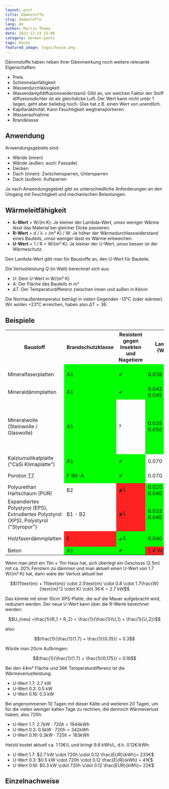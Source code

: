 ```yaml
---
layout: post
title: Dämmstoffe
slug: daemstoffe
lang: de
author: Martin Thoma
date: 2023-12-23 23:00
category: German posts
tags: House
featured_image: logos/house.png
---
```

Dämmstoffe haben neben ihrer Dämmwirkung noch weitere relevante Eigenschaften:

* Preis
* Schimmelanfälligkeit
* Wasserdurchlässigkeit
* Wasserdampfdiffusionswiderstand: Gibt an, um welchen Faktor der Stoff
  diffusionsdichter ist als gleichdicke Luft. Der Wert kann nicht unter 1 liegen,
  geht aber beliebig hoch. Glas hat z.B. einen Wert von unendlich.
* Kapillaraktivität: Kann Feuchtigkeit wegtransportieren.
* Wasseraufnahme
* Brandklasse


## Anwendung

Anwendungsgebiete sind:

* Wände (innen)
* Wände (außen; auch: Fassade)
* Decken
* Dach (innen): Zwischensparren, Untersparren
* Dach (außen): Aufsparren

Je nach Anwendungsgebiet gibt es unterschiedliche Anforderungen an den Umgang mit
Feuchtigkeit und mechanischen Belastungen.

## Wärmeleitfähigkeit

* **λ-Wert** = W/(m·K): Je kleiner der Lambda-Wert, umso weniger Wärme lässt das Material bei
  gleicher Dicke passieren.
* **R-Wert** = d / λ = (m²·K) / W: Je höher der Wärmedurchlasswiderstand eines Bauteils, umso
  weniger lässt es Wärme entweichen.
* **U-Wert** = 1 / R = W/(m²·K): Je kleiner der U-Wert, umso besser ist der Wärmeschutz.

Den Lambda-Wert gibt man für Baustoffe an, den U-Wert für Bauteile.

Die Verlustleistung $Q$ (in Watt) berechnet sich aus:

* $U$: Dem U-Wert in W/(m²·K)
* $A$: Der Fläche des Bauteils in m²
* $\Delta T$: Der Temperaturdifferenz zwischen innen und außen in Kelvin

Die Normaußentemperatur beträgt in vielen Gegenden -13°C (oder wärmer). Wir wollen
+23°C erreichen, haben also $\Delta T = 36$.


## Beispiele

<style>
.good {
    background-color: #00ff00;
}
.bad {
    background-color: #ff2222;
}
</style>

<table>
    <tr>
        <th>Baustoff</th>
        <th>Brandschutzklasse</th>
        <th>Resistent gegen Insekten und Nagetiere</th>
        <th>Lambda (WLG)</th>
        <th>U-Wert (1cm)</th>
        <th>U-Wert (10cm)</th>
        <th>Dichte</th>
        <th>Energieverlust pro m&sup2; bei 10cm</th>
        <th>Wasser&shy;dampf&shy;diffusions&shy;widerstand µ</th>
        <th>Kapillar&shy;aktivität</th>
        <th>Weiteres</th>
    </tr>
    <tr>
        <td>Mineral&shy;faserplatten</td>
        <td class="good">A1</td>
        <td class="good">✔</td>
        <td class="good">0.039&nbsp;W/mK</td>
        <td>3.9</td>
        <td>0.39</td>
        <td>150 kg/m&sup3;</td>
        <td>14 W/m&sup2;</td>
        <td>1</td>
        <td></td>
        <td class="good">verrottungsfest und unangreifbar von Fäulnis und Schimmel</td>
    </tr>
    <tr>
        <td>Mineral&shy;dämmplatten</td>
        <td class="good">A1</td>
        <td class="good">✔</td>
        <td class="good">0.042 - 0.045&nbsp;W/mK</td>
        <td>4.5</td>
        <td>0.45</td>
        <td>90 - 115 kg/m³</td>
        <td>16.2 W/m&sup2;</td>
        <td>2-5</td>
        <td>++</td>
        <td class="good">schimmelresistent; unverrottbar</td>
    </tr>
    <tr>
        <td>Mineral&shy;wolle (Steinwolle / Glaswolle)</td>
        <td class="good">A1</td>
        <td>?</td>
        <td class="good">0.035 - 0.050&nbsp;W/mK</td>
        <td>3.5 - 5</td>
        <td>0.35 - 0.5</td>
        <td>...</td>
        <td>15.3 W/m&sup2;</td>
        <td>1</td>
        <td>0</td>
        <td>Saugt sich bei Nässe voll und trocknet nur langsam wieder. Dadurch kann sich Schimmel bilden<sup id="fnref:1"><a class="footnote-ref" href="#fn:1">1</a></sup> - gut wenn es trocken ist, also nicht als Zwischenbarrendämmung im Dach!<sup id="fnref:3"><a class="footnote-ref" href="#fn:3">3</a></sup></td>
    </tr>
    <tr>
        <td>Kalziumsilikatplatte ("CaSi Klimaplatte")</td>
        <td class="good">A1</td>
        <td class="good">✔</td>
        <td>0.070&nbsp;W/mK</td>
        <td>7</td>
        <td>0.7</td>
        <td>230 - 265kg/m&sup3;</td>
        <td>25.2 W/m&sup2</td>
        <td>5-20</td>
        <td>+++</td>
        <td class="good">stark gegen Schimmel</td>
    </tr>
    <tr>
        <td>Poroton <abbr title="Poroton mit Perlite gefüll">T7</abbr></td>
        <td class="good">F 90-A </td>
        <td class="good">✔</td>
        <td>0.070&nbsp;W/(mK)</td>
        <td>7</td>
        <td>0.7</td>
        <td>550 kg/m&sup3;</td>
        <td>25.2 W/m&sup2;</td>
        <td>4-5</td>
        <td>✔</td>
        <td></td>
    </tr>
    <tr>
        <td>Polyurethan Hartschaum (PUR)</td>
        <td>B2</td>
        <td class="bad">✘<sup id="fnref:1"><a class="footnote-ref" href="#fn:1">1</a></sup></td>
        <td class="good">0.020 - 0.040&nbsp;W/mK</td>
        <td>2 - 4</td>
        <td>0.2 - 0.4</td>
        <td>...</td>
        <td>10.8 W / m&sup2;</td>
        <td>60</td>
        <td></td>
        <td></td>
    </tr>
    <tr>
        <td>Expandiertes Polystyrol (EPS), Extrudiertes Polystyrol (XPS), Polystyrol ("Styropor")</td>
        <td>B1 - B2</td>
        <td class="bad">✘<sup id="fnref:1"><a class="footnote-ref" href="#fn:1">1</a></sup></td>
        <td class="good">0.032 - 0.040 W/mK</td>
        <td>3.2 - 4</td>
        <td>0.32 - 0.4</td>
        <td>31 - 39 kg/m&sup3;</td>
        <td>13.0 W/m&sup2;</td>
        <td>60 - 150</td>
        <td></td>
        <td></td>
    </tr>
    <tr>
        <td>Holzfaserdämmplatten</td>
        <td class="bad">E</td>
        <td class="good">✔<sup id="fnref:2"><a class="footnote-ref" href="#fn:2">2</a></sup></td>
        <td class="good">0.040&nbsp;W/mK</td>
        <td>4.0</td>
        <td>0.40</td>
        <td>250 kg/m³</td>
        <td>14.4 W/m&sup2;</td>
        <td>5-10</td>
        <td></td>
        <td class="good">resistent gegen Verrottung/Pilzbefall<sup id="fnref:2"><a class="footnote-ref" href="#fn:2">2</a></sup></td>
    </tr>
    <tr>
        <td>Beton</td>
        <td class="good">A1</td>
        <td class="good">✔</td>
        <td class="bad">1.4&nbsp;W/mK</td>
        <td>140</td>
        <td>14</td>
        <td>...</td>
        <td>504 W/m&sup2;</td>
        <td>70 – 150</td>
        <td></td>
        <td></td>
    </tr>
</table>

Wenn man jetzt ein 11m × 11m Haus hat, sich überlegt ein Geschoss (2.5m) mit ca.
20% Fenstern zu dämmen und man aktuell einen U-Wert von 1.7 W/(m²·K) hat,
dann wäre der Verlust aktuell bei

$$(11\text{m} + 11\text{m}) \cdot 2.5\text{m} \cdot 0.8 \cdot 1.7\frac{W}{\text{m}^2 \cdot K} \cdot 36 K = 2.7 kW$$

Das könnte mit einer 10cm XPS-Platte, die auf die Mauer aufgebracht wird, reduziert werden. Der neue
U-Wert kann über die R-Werte berechnet werden:

$$U_{neu} =\frac{1}{R_1 + R_2} = \frac{1}{\frac{1}{U_1} + \frac{1}{U_2}}$$

also:

$$\frac{1}{\frac{1}{1.7} + \frac{1}{0.35}} = 0.3$$

Würde man 20cm Aufbringen:

$$\frac{1}{\frac{1}{1.7} + \frac{1}{0.175}} = 0.16$$

Bei den 44m² Fläche und 36K Temperaturdifferenz ist die Wärmeverlustleistung:

* U-Wert 1.7: 2.7 kW
* U-Wert 0.3: 0.5 kW
* U-Wert 0.16: 0.3 kW

Bei angenommenen 10 Tagen mit dieser Kälte und weiteren 20 Tagen, um für die vielen
weniger kalten Tage zu rechnen, die dennoch Wärmeverlust haben, also 720h:

* U-Wert 1.7: $2.7 kW \cdot 720h = 1944 kWh$
* U-Wert 0.3: $0.5 kW \cdot 720h =  342 kWh$
* U-Wert 0.16: $0.3 kW \cdot 720h = 183 kWh$

Heizöl kostet aktuell ca. 1.13€/L und bringt 9.8 kWh/L, d.h. 0.12€/kWh:

* U-Wert 1.7: $2.7 kW \cdot 720h \cdot 0.12 \frac{EUR}{kWh}= 233€$
* U-Wert 0.3: $0.5 kW \cdot 720h \cdot 0.12 \frac{EUR}{kWh} =  41€$
* U-Wert 0.16: $0.3 kW \cdot 720h \cdot 0.12 \frac{EUR}{kWh}=  22€$


## Einzelnachweise

[^1]: n-tv.de: [Welcher Dämmstoff ist wofür geeignet?](https://www.n-tv.de/ratgeber/Welcher-Daemmstoff-ist-wofuer-geeignet-article21401269.html), 2019.
[^2]: architekt-riebler.at: [Holzfaser-Dämmplatten](http://www.architekt-riebler.at/energieeffizienz/waermedaemmungen/holzfaserdaemmung)
[^3]: Der Fachwerker: [Finger weg von diesen 3 Dämmstoffen!](https://www.youtube.com/watch?v=4iHTrwrfsIs)
